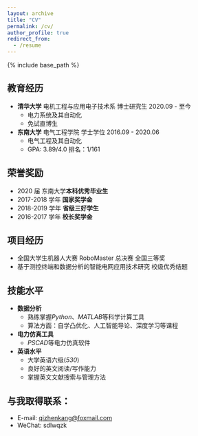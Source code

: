 ```yaml
---
layout: archive
title: "CV"
permalink: /cv/
author_profile: true
redirect_from:
  - /resume
---
```


{% include base_path %}

## 教育经历

- **清华大学** 电机工程与应用电子技术系 博士研究生 2020.09 - 至今
  - 电力系统及其自动化
  - 免试直博生
- **东南大学** 电气工程学院 学士学位 2016.09 - 2020.06
  - 电气工程及其自动化
  - GPA: 3.89/4.0 排名：1/161

## 荣誉奖励

- 2020 届 东南大学**本科优秀毕业生**
- 2017-2018 学年 **国家奖学金**
- 2018-2019 学年 **省级三好学生**
- 2016-2017 学年 **校长奖学金**

## 项目经历

- 全国大学生机器人大赛 RoboMaster 总决赛 全国三等奖
- 基于测控终端和数据分析的智能电网应用技术研究 校级优秀结题

## 技能水平

- **数据分析**
  - 熟练掌握*Python*、*MATLAB*等科学计算工具
  - 算法方面：自学凸优化、人工智能导论、深度学习等课程
- **电力仿真工具**
  - *PSCAD*等电力仿真软件
- **英语水平**
  - 大学英语六级(_530_)
  - 良好的英文阅读/写作能力
  - 掌握英文文献搜索与管理方法

## 与我取得联系：

- E-mail: qizhenkang@foxmail.com
- WeChat: sdlwqzk
